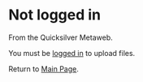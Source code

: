 
# Not logged in

From the Quicksilver Metaweb.

You must be [logged in](/)
to upload files.

Return to [Main Page](/main-page).
